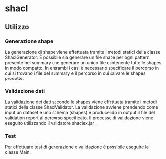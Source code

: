 # shacl
## Utilizzo
### Generazione shape
La generazione di shape viene effettuata tramite i metodi statici della classe ShaclGenerator.
È possibile sia generare un file shape per ogni pattern presente nel summary che generare un unico file contenente tutte le shapes in modo compatto.
In entrambi i casi è necessario specificare il percorso in cui si trovano i file del summary e il percorso in cui salvare le shapes prodotte.
### Validazione dati
La validazione dei dati secondo le shapes viene effettuata tramite i metodi statici della classe ShaclValidator.
La validazione avviene prendendo come input un dataset e uno schema (shapes) e producendo in output il file del validation report al percorso specificato.
Il processo di validazione viene eseguito utilizzando il validatore shaclex.jar .
### Test
Per effettuare test di generazione e validazione è possibile eseguire la classe Main.
